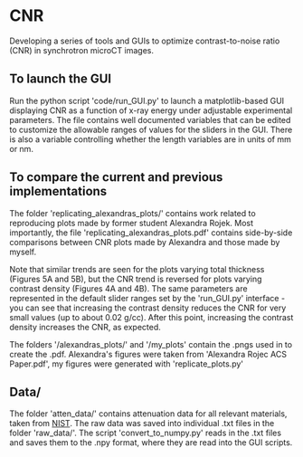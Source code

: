 # CNR

Developing a series of tools and GUIs to optimize contrast-to-noise ratio (CNR) in synchrotron microCT images.

## To launch the GUI

Run the python script 'code/run_GUI.py' to launch a matplotlib-based GUI displaying CNR as a function of x-ray energy under adjustable experimental parameters. The file contains well documented variables that can be edited to customize the allowable ranges of values for the sliders in the GUI. There is also a variable controlling whether the length variables are in units of mm or nm. 

## To compare the current and previous implementations

The folder 'replicating_alexandras_plots/' contains work related to reproducing plots made by former student Alexandra Rojek. Most importantly, the file 'replicating_alexandras_plots.pdf' contains side-by-side comparisons between CNR plots made by Alexandra and those made by myself.

Note that similar trends are seen for the plots varying total thickness (Figures 5A and 5B), but the CNR trend is reversed for plots varying contrast density (Figures 4A and 4B). The same parameters are represented in the default slider ranges set by the 'run_GUI.py' interface - you can see that increasing the contrast density reduces the CNR for very small values (up to about 0.02 g/cc). After this point, increasing the contrast density increases the CNR, as expected. 

The folders '/alexandras_plots/' and '/my_plots' contain the .pngs used in to create the .pdf. Alexandra's figures were taken from 'Alexandra Rojec ACS Paper.pdf', my figures were generated with 'replicate_plots.py'

## Data/

The folder 'atten_data/' contains attenuation data for all relevant materials, taken from [NIST](https://physics.nist.gov/PhysRefData/FFast/html/form.html). The raw data was saved into individual .txt files in the folder 'raw_data/'. The script 'convert_to_numpy.py' reads in the .txt files and saves them to the .npy format, where they are read into the GUI scripts. 
